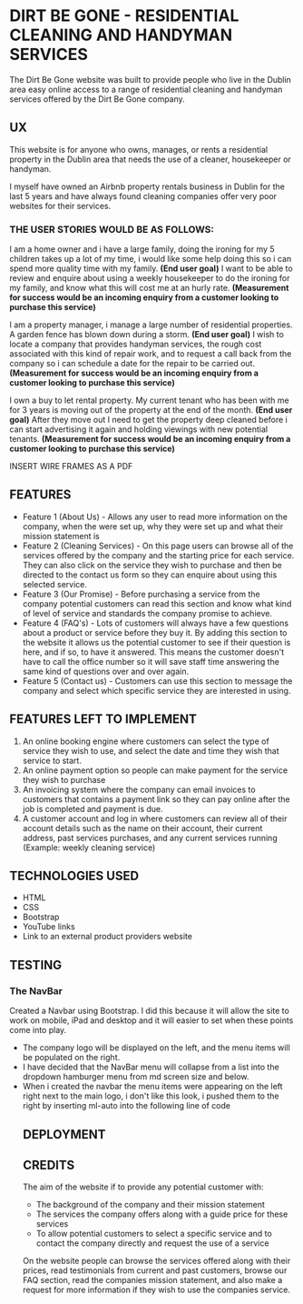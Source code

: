 # **DIRT BE GONE - RESIDENTIAL CLEANING AND HANDYMAN SERVICES**

The Dirt Be Gone website was built to provide people who live in the Dublin area easy online access to a range of residential cleaning and handyman services offered by the Dirt Be Gone company. 

## **UX**

This website is for anyone who owns, manages, or rents a residential property in the Dublin area that needs the use of a cleaner, housekeeper or handyman. 

I myself have owned an Airbnb property rentals business in Dublin for the last 5 years and have always found cleaning companies offer very poor websites for their services.

### **THE USER STORIES WOULD BE AS FOLLOWS:**

I am a home owner and i have a large family, doing the ironing for my 5 children takes up a lot of my time, i would like some help doing this so i can spend more quality time with my family. **(End user goal)** I want to be able to review and enquire about using a weekly housekeeper to do the ironing for my family, and know what this will cost me at an hurly rate. **(Measurement for success would be an incoming enquiry from a customer looking to purchase this service)** 

I am a property manager, i manage a large number of residential properties. A garden fence has blown down during a storm. **(End user goal)** I wish to locate a company that provides handyman services, the rough cost associated with this kind of repair work, and to request a call back from the company so i can schedule a date for the repair to be carried out. **(Measurement for success would be an incoming enquiry from a customer looking to purchase this service)** 

I own a buy to let rental property. My current tenant who has been with me for 3 years is moving out of the property at the end of the month. **(End user goal)** After they move out I need to get the property deep cleaned before i can start advertising it again and holding viewings with new potential tenants. **(Measurement for success would be an incoming enquiry from a customer looking to purchase this service)**

INSERT WIRE FRAMES AS A PDF 

## **FEATURES**  

* Feature 1 (About Us) - Allows any user to read more information on the company, when the were set up, why they were set up and what their mission statement is
* Feature 2 (Cleaning Services) - On this page users can browse all of the services offered by the company and the starting price for each service. They can also click on the service they wish to purchase and then be directed to the contact us form so they can enquire about using this selected service. 
* Feature 3 (Our Promise) - Before purchasing a service from the company potential customers can read this section and know what kind of level of service and standards the company promise to achieve.
* Feature 4 (FAQ's) - Lots of customers will always have a few questions about a product or service before they buy it. By adding this section to the website it allows us the potential customer to see if their question is here, and if so, to have it answered. This means the customer doesn't have to call the office number so it will save staff time answering the same kind of questions over and over again. 
* Feature 5 (Contact us) - Customers can use this section to message the company and select which specific service they are interested in using. 

## **FEATURES LEFT TO IMPLEMENT**

1. An online booking engine where customers can select the type of service they wish to use, and select the date and time they wish that service to start. 
2. An online payment option so people can make payment for the service they wish to purchase 
3. An invoicing system where the company can email invoices to customers that contains a payment link so they can pay online after the job is completed and payment is due. 
4. A customer account and log in where customers can review all of their account details such as the name on their account, their current address, past services purchases, and any current services running (Example: weekly cleaning service)  

## **TECHNOLOGIES USED**

* HTML
* CSS
* Bootstrap 
* YouTube links 
* Link to an external product providers website

## **TESTING**

### **The NavBar**

Created a Navbar using Bootstrap. I did this because it will allow the site to work on mobile, iPad and desktop and it will easier to set when these points come into play.

* The company logo will be displayed on the left, and the menu items will be populated on the right. 
* I have decided that the NavBar menu will collapse from a list into the dropdown hamburger menu from md screen size and below.
* When i created the navbar the menu items were appearing on the left right next to the main logo, i don't like this look, i pushed them to the right by inserting ml-auto into the following line of code 
<div class="collapse navbar-collapse" id="navbarNav">
    <ul class="navbar-nav ml-auto">


## **DEPLOYMENT**

## **CREDITS** 



The aim of the website if to provide any potential customer with: 

* The background of the company and their mission statement 
* The services the company offers along with a guide price for these services 
* To allow potential customers to select a specific service and to contact the company directly and request the use of a service 





On the website people can browse the services offered along with their prices, read testimonials from current and past customers, browse our FAQ section, read the companies mission statement, and also make a request for more information if they wish to use the companies service. 